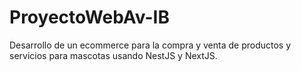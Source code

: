 # ProyectoWebAv-IB
Desarrollo de un ecommerce para la compra y venta de productos y servicios para mascotas usando NestJS y NextJS.
